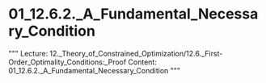 # 01_12.6.2._A_Fundamental_Necessary_Condition

"""
Lecture: 12._Theory_of_Constrained_Optimization/12.6._First-Order_Optimality_Conditions:_Proof
Content: 01_12.6.2._A_Fundamental_Necessary_Condition
"""


